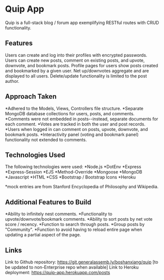 # Quip App

Quip is a full-stack blog / forum app exemplifying RESTful routes with CRUD functionality.

## Features

Users can create and log into their profiles with encrypted passwords.
Users can create new posts, comment on existing posts, and upvote, downvote, and bookmark posts.
Profile pages for users show posts created and bookmarked by a given user.
Net up/downvotes aggregate and are displayed to all users.
Delete/update functionality is limited to the post author.

## Approach Taken

*Adhered to the Models, Views, Controllers file structure.
*Separate MongoDB database collections for users, posts, and comments.
*Comments were not embedded in posts--instead, separate documents for each comment.
*Votes are tracked in both the user and post records.
*Users when logged in can comment on posts, upvote, downvote, and bookmark posts.
*Interactivity panel (voting and bookmark panel) functionality not extended to comments.

## Technologies Used
The following technologies were used:
*Node.js
*DotEnv
*Express
*Express-Session
*EJS
*Method-Override
*Mongoose
*MongoDB
*Javascript
*HTML
*CSS
*Bootstrap / Bootstrap Icons
*Heroku

*mock entries are from Stanford Encyclopedia of Philosophy and Wikipedia.

## Additional Features to Build

*Ability to infinitely nest comments.
*Functionality to upvote/downvote/bookmark comments.
*Ability to sort posts by net vote score / recency.
*Function to search through posts.
*Group posts by "Community".
*Function to avoid having to reload entire page when updating a partial aspect of the page.

## Links
Link to Github repository: https://git.generalassemb.ly/boshanxiang/quip [to be updated to non-Enterprise repo when available]
Link to Heroku deployment: https://quip-app.herokuapp.com/posts